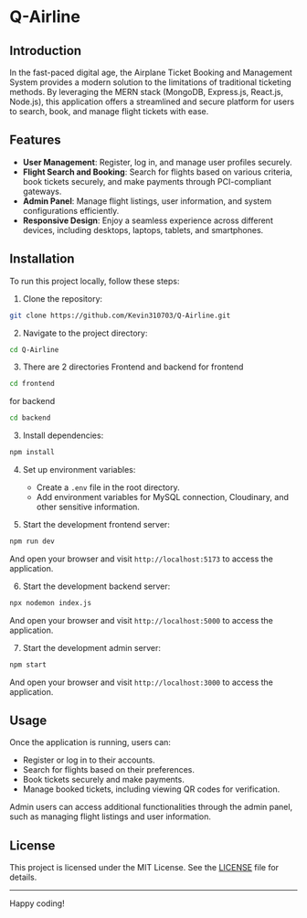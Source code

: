 # Q-Airline

## Introduction

In the fast-paced digital age, the Airplane Ticket Booking and Management System provides a modern solution to the limitations of traditional ticketing methods. By leveraging the MERN stack (MongoDB, Express.js, React.js, Node.js), this application offers a streamlined and secure platform for users to search, book, and manage flight tickets with ease.

## Features

- **User Management**: Register, log in, and manage user profiles securely.
- **Flight Search and Booking**: Search for flights based on various criteria, book tickets securely, and make payments through PCI-compliant gateways.
- **Admin Panel**: Manage flight listings, user information, and system configurations efficiently.
- **Responsive Design**: Enjoy a seamless experience across different devices, including desktops, laptops, tablets, and smartphones.

## Installation

To run this project locally, follow these steps:

1. Clone the repository:

```bash
git clone https://github.com/Kevin310703/Q-Airline.git
```

2. Navigate to the project directory:

```bash
cd Q-Airline
```

3. There are 2 directories Frontend and backend
for frontend
```bash
cd frontend
```

for backend
```bash
cd backend
```

3. Install dependencies:

```bash
npm install
```

4. Set up environment variables:
   - Create a `.env` file in the root directory.
   - Add environment variables for MySQL connection, Cloudinary, and other sensitive information.

5. Start the development frontend server:

```bash
npm run dev
```
And open your browser and visit `http://localhost:5173` to access the application.

6. Start the development backend server:

```bash
npx nodemon index.js
```
And open your browser and visit `http://localhost:5000` to access the application.

7. Start the development admin server:

```bash
npm start
```
And open your browser and visit `http://localhost:3000` to access the application.

## Usage

Once the application is running, users can:

- Register or log in to their accounts.
- Search for flights based on their preferences.
- Book tickets securely and make payments.
- Manage booked tickets, including viewing QR codes for verification.

Admin users can access additional functionalities through the admin panel, such as managing flight listings and user information.

## License

This project is licensed under the MIT License. See the [LICENSE](LICENSE) file for details.

---

Happy coding!
